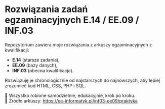 # Rozwiązania zadań egzaminacyjnych E.14 / EE.09 / INF.03

Repozytorium zawiera moje rozwiązania z arkuszy egzaminacyjnych z kwalifikacji:
- **E.14** (starsze zadania),
- **EE.09** (bazy danych),
- **INF.03** (obecna kwalifikacja).

Rozwiązuję je chronologicznie od najstarszych do najnowszych, aby lepiej zrozumieć kod HTML, CSS, PHP i SQL.

📌 Wszystko robione samodzielnie, edukacyjnie, krok po kroku.  
📌 Źródło arkuszy: https://ee-informatyk.pl/inf03-ee09/praktyka

